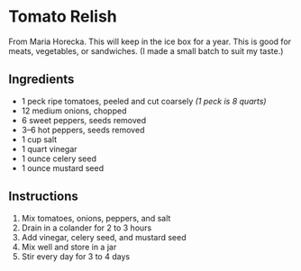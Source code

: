 # Tomato Relish

From Maria Horecka. This will keep in the ice box for a year. This is good for meats, vegetables, or sandwiches. (I made a small batch to suit my taste.)

## Ingredients

- 1 peck ripe tomatoes, peeled and cut coarsely _(1 peck is 8 quarts)_
- 12 medium onions, chopped
- 6 sweet peppers, seeds removed
- 3–6 hot peppers, seeds removed
- 1 cup salt
- 1 quart vinegar
- 1 ounce celery seed
- 1 ounce mustard seed

## Instructions

1. Mix tomatoes, onions, peppers, and salt
2. Drain in a colander for 2 to 3 hours
3. Add vinegar, celery seed, and mustard seed
4. Mix well and store in a jar
5. Stir every day for 3 to 4 days
